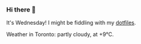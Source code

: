 ### Hi there :wave:

It's Wednesday! I might be fiddling with my [dotfiles](https://github.com/bewuethr/dotfiles).

Weather in Toronto: partly cloudy, at +9°C.
